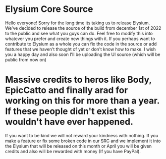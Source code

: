 # Elysium Core Source
Hello everyone! Sorry for the long time its taking us to release Elysium. We've decided to release the source of the build from december 1st of 2022 to the public and 
see what you guys can do. Feel free to modify this into whatever you prefer and create new things with it. If you perhaps want to contribute to Elysium as a whole you
can fix the code in the source or add features that we haven't thought of yet or don't know how to make. I wish you a happy day and also soon I'll be uploading the UI
source (which will be public from now on)


# Massive credits to heros like Body, EpicCatto and finally arad for working on this for more than a year. If these people didn't exist this wouldn't have ever happened.


If you want to be kind we will not reward your kindness with nothing. If you make a feature or fix some broken code in our SRC and we implement it into the Elysium that 
will be released on this month or April you will be given credits and also will be rewarded with money (If you have PayPal).
